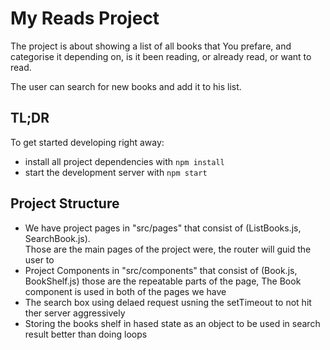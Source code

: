# My Reads Project

The project is about showing a list of all books that You prefare, and categorise it depending on,
is it been reading, or already read, or want to read.

The user can search for new books and add it to his list.

## TL;DR

To get started developing right away:

* install all project dependencies with `npm install`
* start the development server with `npm start`

## Project Structure
<ul>
    <li> We have project pages in "src/pages" that consist of (ListBooks.js, SearchBook.js).<br/>Those are the main pages of the 
    project were, the router will guid the user to</li>
    <li>Project Components in "src/components" that consist of (Book.js, BookShelf.js) those are the repeatable parts of the page, The Book component is used in both of the pages we have</li>
    <li>The search box using delaed request usning the setTimeout to not hit ther server aggressively</li>
    <li>Storing the books shelf in hased state as an object to be used in search result better than doing loops</li>
<ul>
